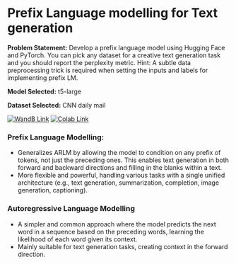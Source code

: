 # Prefix Language modelling for Text generation

**Problem Statement:**
Develop a prefix language model using Hugging Face and PyTorch. You can pick any dataset for a creative text generation task and you should report the perplexity metric. Hint: A subtle data preprocessing trick is required when setting the inputs and labels for implementing prefix LM.

**Model Selected:** t5-large

**Dataset Selected:** CNN daily mail

[![WandB Link](https://img.shields.io/badge/WandB-Text%20Generation%20using%20Prefixtuning-blue?style=flat&logo=wandb)](https://wandb.ai/aravindan/Prefix%20language%20modelling/runs/cqc8xj40?workspace=user-aravindsriraj)
[![Colab Link](https://colab.research.google.com/assets/colab-badge.svg)](https://colab.research.google.com/drive/1gE-Pjg7yNXVciY0HRUuV8UTCl3er0SKg?usp=sharing)

### Prefix Language Modelling:

- Generalizes ARLM by allowing the model to condition on any prefix of tokens, not just the preceding ones. This enables text generation in both forward and backward directions and filling in the blanks within a text.
- More flexible and powerful, handling various tasks with a single unified architecture (e.g., text generation, summarization, completion, image generation, captioning).

### Autoregressive Language Modelling

- A simpler and common approach where the model predicts the next word in a sequence based on the preceding words, learning the likelihood of each word given its context.
- Mainly suitable for text generation tasks, creating context in the forward direction.



